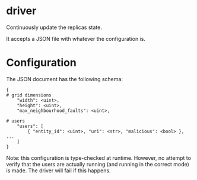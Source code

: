 # driver

Continuously update the replicas state.

It accepts a JSON file with whatever the configuration is.


# Configuration

The JSON document has the following schema:

```
{
# grid dimensions
    "width": <uint>,
    "height": <uint>,
    "max_neighbourhood_faults": <uint>,

# users
    "users": [
        { "entity_id": <uint>, "uri": <str>, "malicious": <bool> }, ...
    ]
}
```

Note: this configuration is type-checked at runtime. However, no attempt to verify that the users are actually running (and running in the correct mode) is made.
The driver will fail if this happens.
